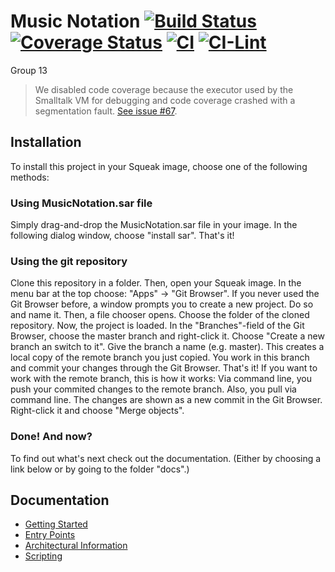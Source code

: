 
# Music Notation [![Build Status](https://travis-ci.org/hpi-swa-teaching/MusicNotation.svg)](https://travis-ci.org/hpi-swa-teaching/MusicNotation) [![Coverage Status](https://coveralls.io/repos/github/hpi-swa-teaching/MusicNotation/badge.svg?branch=master)](https://coveralls.io/github/hpi-swa-teaching/MusicNotation?branch=master) [![CI](https://github.com/hpi-swa-teaching/MusicNotation/actions/workflows/main.yml/badge.svg?branch=development)](https://github.com/hpi-swa-teaching/MusicNotation/actions/workflows/main.yml) [![CI-Lint](https://github.com/hpi-swa-teaching/MusicNotation/actions/workflows/ci-linter.yml/badge.svg?branch=development)](https://github.com/hpi-swa-teaching/MusicNotation/actions/workflows/ci-linter.yml)

Group 13

> We disabled code coverage because the executor used by the Smalltalk VM for debugging and code coverage crashed with a segmentation fault. [See issue #67](https://github.com/hpi-swa-teaching/MusicNotation/issues/67).

## Installation

To install this project in your Squeak image, choose one of the following methods:

### Using MusicNotation.sar file

Simply drag-and-drop the MusicNotation.sar file in your image. In the following dialog window, choose "install sar". That's it!

### Using the git repository

Clone this repository in a folder. Then, open your Squeak image. In the menu bar at the top choose: "Apps" -> "Git Browser". If you never used the Git Browser before, a window prompts you to create a new project. Do so and name it. Then, a file chooser opens. Choose the folder of the cloned repository. Now, the project is loaded. In the "Branches"-field of the Git Browser, choose the master branch and right-click it. Choose "Create a new branch an switch to it". Give the branch a name (e.g. master). This creates a local copy of the remote branch you just copied. You work in this branch and commit your changes through the Git Browser. That's it!
If you want to work with the remote branch, this is how it works:
Via command line, you push your commited changes to the remote branch. Also, you pull via command line. The changes are shown as a new commit in the Git Browser. Right-click it and choose "Merge objects". 

### Done! And now?

To find out what's next check out the documentation. 
(Either by choosing a link below or by going to the folder "docs".)

## Documentation 
- [Getting Started](./docs/getting-started.md)
- [Entry Points](./docs/entry-points.md)
- [Architectural Information](./docs/architectural-information.md)
- [Scripting](./docs/scripting.md)
